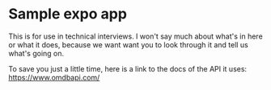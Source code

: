 # Sample expo app

This is for use in technical interviews.
I won't say much about what's in here or what it does, because we want want you to look through it and tell us what's going on.

To save you just a little time, here is a link to the docs of the API it uses: https://www.omdbapi.com/
